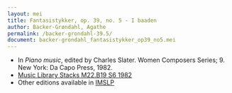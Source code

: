 ```yaml
---
layout: mei
title: Fantasistykker, op. 39, no. 5 - I baaden
author: Backer-Grøndahl, Agathe
permalink: /backer-grondahl-39.5/
document: backer-grondahl_fantasistykker_op39_no5.mei
---
```


- In *Piano music*, edited by Charles Slater. Women Composers Series; 9. New York: Da Capo Press, 1982.
- <a href="https://tufts-primo.hosted.exlibrisgroup.com/permalink/f/14dinuo/01TUN_ALMA2185674780003851" target="_blank">Music Library Stacks M22.B19 S6 1982</a>
- Other editions available in <a href="https://imslp.org/wiki/10_Fantasistykker%2C_Op.39_(Backer-Gr%C3%B8ndahl%2C_Agathe)" target="_blank">IMSLP</a>
